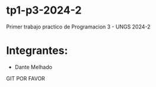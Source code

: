 # tp1-p3-2024-2
Primer trabajo practico de Programacion 3 - UNGS 2024-2

# Integrantes:
- Dante Melhado

GIT POR FAVOR
